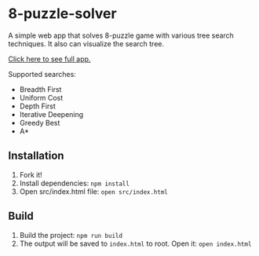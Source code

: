 # 8-puzzle-solver

A simple web app that solves 8-puzzle game with various tree
search techniques. It also can visualize the search tree.

[Click here to see full app.](https://dgurkaynak.github.io/8-puzzle-solver/)

Supported searches:
- Breadth First
- Uniform Cost
- Depth First
- Iterative Deepening
- Greedy Best
- A*

## Installation

1. Fork it!
2. Install dependencies: `npm install`
3. Open src/index.html file: `open src/index.html`

## Build

1. Build the project: `npm run build`
2. The output will be saved to `index.html` to root. Open it: `open index.html`
